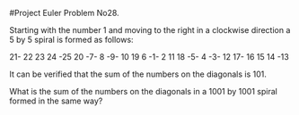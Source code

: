 #Project Euler Problem No28.

Starting with the number 1 and moving to the right in a clockwise direction a 5 by 5 spiral is formed as follows:

21-   22   23  24  -25
20   -7-   8   -9-  10
19    6   -1-   2   11
18   -5-   4   -3-  12
17-  16   15   14  -13

It can be verified that the sum of the numbers on the diagonals is 101.

What is the sum of the numbers on the diagonals in a 1001 by 1001 spiral formed in the same way?
